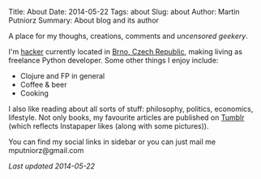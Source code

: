 Title: About
Date: 2014-05-22
Tags: about
Slug: about
Author: Martin Putniorz
Summary: About blog and its author

A place for my thoughs, creations, comments and *uncensored geekery*.

I'm [hacker](http://paulgraham.com/gba.html) currently located in [Brno, Czech Republic](https://www.google.cz/maps?q=Brno&amp;hl=cs&amp;sll=49.930008,15.369873&amp;sspn=4.108981,10.821533&amp;oq=Brn&amp;t=h&amp;brcurrent=5,0,0&amp;hnear=Brno&amp;z=11), making living as freelance Python developer. Some other things I enjoy include:

*   Clojure and FP in general
*   Coffee & beer
*   Cooking

I also like reading about all sorts of stuff: philosophy, politics, economics, lifestyle. Not only books, my favourite articles are published on [Tumblr](http://sputnikus.tumblr.com/) (which reflects Instapaper likes (along with some pictures)).

You can find my social links in sidebar or you can just mail me &#109;&#112;&#117;&#116;&#110;&#105;&#111;&#114;&#122;&#64;&#103;&#109;&#97;&#105;&#108;&#46;&#99;&#111;&#109;

*Last updated 2014-05-22*